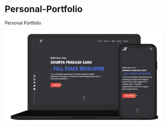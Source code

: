 # Personal-Portfolio
Personal Portfolio

![image](https://github.com/SNH-CODING/Personal-Portfolio/blob/main/public/assets/profile/portfolio-image.png)
